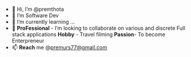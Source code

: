 - 👋 Hi, I’m @premthota
- 👀 I’m Software Dev
- 🌱 I’m currently learning ...
- 💞️ **ProFessional** - I’m looking to collaborate on various and discrete Full stack applications **Hobby** - Travel filming **Passion**- To become Enterpreneur
- 📫 **Reach** me @premurs77@gmail.com 
<!---
premthota/premthota is a ✨ special ✨ repository because its `README.md` (this file) appears on your GitHub profile.
You can click the Preview link to take a look at your changes.
--->
